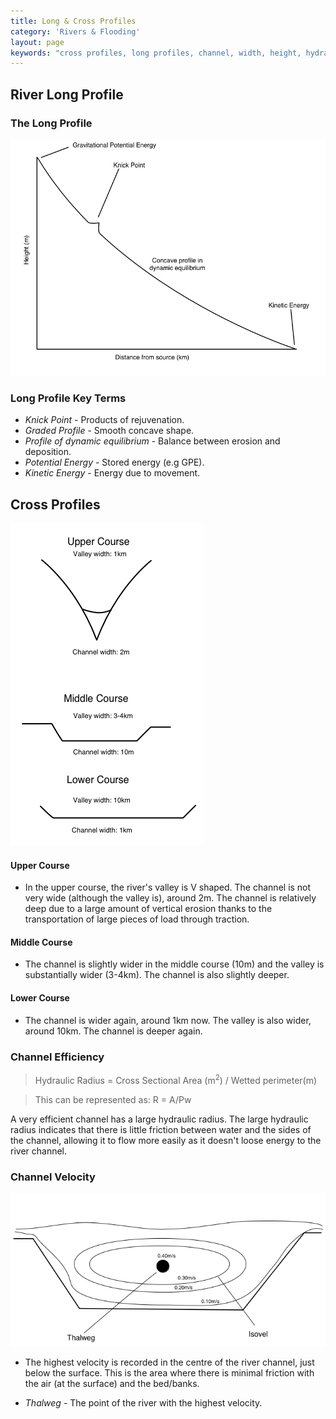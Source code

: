 ```yaml
---
title: Long & Cross Profiles
category: 'Rivers & Flooding'
layout: page
keywords: "cross profiles, long profiles, channel, width, height, hydraulic radius, middle course, lower course, velocity, thalweg"
---
```


River Long Profile
------------------

### The Long Profile

![](/Images/rivers/longProfileGraph.png)

### Long Profile Key Terms

- _Knick Point_ - Products of rejuvenation. 
- _Graded Profile_ - Smooth concave shape.
- _Profile of dynamic equilibrium_ - Balance between erosion and deposition.
- _Potential Energy_ - Stored energy (e.g GPE).
- _Kinetic Energy_ - Energy due to movement. 

Cross Profiles
--------------

![](/Images/rivers/riverCrossProfiles.png)

#### Upper Course

- In the upper course, the river's valley is V shaped. The channel is not very wide (although the valley is), around 2m. The channel is relatively deep due to a large amount of vertical erosion thanks to the transportation of large pieces of load through traction. 

#### Middle Course

- The channel is slightly wider in the middle course (10m) and the valley is substantially wider (3-4km). The channel is also slightly deeper.

#### Lower Course

- The channel is wider again, around 1km now. The valley is also wider, around 10km. The channel is deeper again. 

### Channel Efficiency

> Hydraulic Radius = Cross Sectional Area (m<sup>2</sup>) / Wetted perimeter(m)

>This can be represented as: R = A/Pw

A very efficient channel has a large hydraulic radius. The large hydraulic radius indicates that there is little friction between water and the sides of the channel, allowing it to flow more easily as it doesn't loose energy to the river channel.

### Channel Velocity

![](/Images/rivers/channelVelocityIsovel.png)

- The highest velocity is recorded in the centre of the river channel, just below the surface. This is the area where there is minimal friction with the air (at the surface) and the bed/banks.

- _Thalweg_ - The point of the river with the highest velocity.  